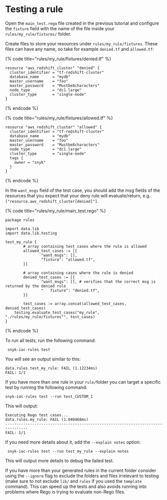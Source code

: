 # Testing a rule

Open the `main_test.rego` file created in the previous tutorial and configure the `fixture` field with the name of the file inside your `rules/my_rule/fixtures/` folder.

Create files to store your resources under `rules/my_rule/fixtures`. These files can have any name, so take for example `denied.tf` and `allowed.tf`:

{% code title="rules/my\_rule/fixtures/denied.tf" %}
```text
resource "aws_redshift_cluster" "denied" {
  cluster_identifier = "tf-redshift-cluster"
  database_name      = "mydb"
  master_username    = "foo"
  master_password    = "Mustbe8characters"
  node_type          = "dc1.large"
  cluster_type       = "single-node"
}
```
{% endcode %}

{% code title="rules/my\_rule/fixtures/allowed.tf" %}
```text
resource "aws_redshift_cluster" "allowed" {
  cluster_identifier = "tf-redshift-cluster"
  database_name      = "mydb"
  master_username    = "foo"
  master_password    = "Mustbe8characters"
  node_type          = "dc1.large"
  cluster_type       = "single-node"
  tags {
    owner = "snyk"
  }
}
```
{% endcode %}

In the `want_msgs` field of the test case, you should add the msg fields of the resources that you expect that your deny rule will evaluate/return, e.g. `["resource.aws_redshift_cluster[denied]"]`.

{% code title="rules/my\_rule/main\_test.rego" %}
```text
package rules

import data.lib
import data.lib.testing

test_my_rule {
		# array containing test cases where the rule is allowed
		allowed_test_cases := [{
				"want_msgs": [],
				"fixture": "allowed.tf",
		}]

		# array containing cases where the rule is denied
		denied_test_cases := [{
				"want_msgs": [], # verifies that the correct msg is returned by the denied rule
				"	fixture": "denied.tf",
		}]

		test_cases := array.concat(allowed_test_cases, denied_test_cases)
    testing.evaluate_test_cases("my_rule", "./rules/my_rule/fixtures"", test_cases)
}
```
{% endcode %}

To run all tests, run the following command:

```text
 snyk-iac-rules test
```

You will see an output similar to this:

```text
data.rules.test_my_rule: FAIL (1.12234ms)
FAIL: 1/1
```

If you have more than one rule in your `rule/`folder you can target a specific test by running the following command:

```text
snyk-iac-rules test --run test_CUSTOM_1
```

This will output:

```text
Executing Rego test cases...
data.rules.my_rule: FAIL (1.040468ms)
--------------------------------------------------------------------------------
FAIL: 1/1
```

If you need more details about it, add the `--explain notes` option:

```text
 snyk-iac-rules test --run test_my_rule --explain notes
```

This will output more details to debug the failed test.

If you have more than your generated rules in the current folder consider using the  `--ignore` flag to exclude the folders and files irrelevant to testing \(make sure to not exclude `lib/` and `rules` if you used the `template` command\). This can speed up the tests and also avoids running into problems where Rego is trying to evaluate non-Rego files.

